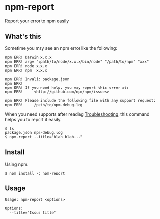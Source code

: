 # npm-report
Report your error to npm easily

## What's this
Sometime you may see an npm error like the following:
```
npm ERR! Darwin x.x.x
npm ERR! argv "/path/to/node/x.x.x/bin/node" "/path/to/npm" "xxx"
npm ERR! node x.x.x
npm ERR! npm  x.x.x

npm ERR! Invalid package.json
npm ERR!
npm ERR! If you need help, you may report this error at:
npm ERR!     <http://github.com/npm/npm/issues>

npm ERR! Please include the following file with any support request:
npm ERR!     /path/to/npm-debug.log
```

When you need supports after reading [Troubleshooting](https://github.com/npm/npm/wiki/Troubleshooting), this command helps you to report it easily.
```
$ ls
package.json npm-debug.log
$ npm-report --title="blah blah..."
```

## Install
Using npm.
```
$ npm install -g npm-report
```

## Usage
```
Usage: npm-report <options>

Options:
  --title="Issue title"
```
